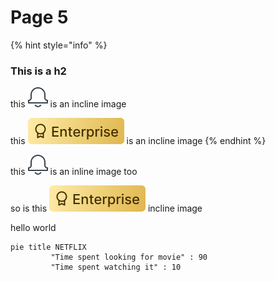 # Page 5





{% hint style="info" %}


### This is a h2

this ![](.gitbook/assets/notification.png) is an incline image

this ![](.gitbook/assets/EnterpriseTag.svg) is an incline image
{% endhint %}

this ![](<.gitbook/assets/image (18).png>) is an inline image too

so is this ![](.gitbook/assets/EnterpriseTag.svg) incline image



hello world <img src="broken-reference" alt="" data-size="line">



```mermaid
pie title NETFLIX
         "Time spent looking for movie" : 90
         "Time spent watching it" : 10

```
